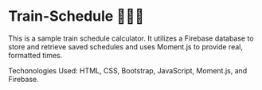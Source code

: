# Train-Schedule :train::train::train:

This is a sample train schedule calculator.  It utilizes a Firebase database to store and retrieve saved schedules and uses Moment.js to provide real, formatted times.

Techonologies Used:
HTML, CSS, Bootstrap, JavaScript, Moment.js, and Firebase.

